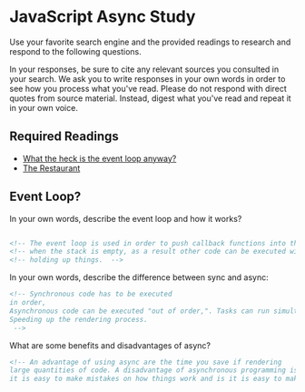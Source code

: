 # JavaScript Async Study

Use your favorite search engine and the provided readings to research and
respond to the following questions.

In your responses, be sure to cite any relevant sources you consulted in your
search. We ask you to write responses in your own words in order to see how you
process what you've read. Please do not respond with direct quotes from source
material. Instead, digest what you've read and repeat it in your own voice.

## Required Readings

-   [What the heck is the event loop anyway?](https://www.youtube.com/watch?v=8aGhZQkoFbQ)
-   [The Restaurant](https://www.codeschool.com/blog/2014/10/30/understanding-node-js/)

## Event Loop?

In your own words, describe the event loop and how it works?
```md

<!-- The event loop is used in order to push callback functions into the task queue -->
<!-- when the stack is empty, as a result other code can be executed without  -->
<!-- holding up things.  -->

```

In your own words, describe the difference between sync and async:

```md
<!-- Synchronous code has to be executed
in order,
Asynchronous code can be executed "out of order,". Tasks can run simultaneously.
Speeding up the rendering process.
 -->
```

What are some benefits and disadvantages of async?

```md
<!-- An advantage of using async are the time you save if rendering
large quantities of code. A disadvantage of asynchronous programming is that
it is easy to make mistakes on how things work and is it is easy to make errors.

```
